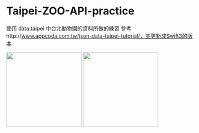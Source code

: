 # Taipei-ZOO-API-practice

使用 data.taipei 中台北動物園的資料所做的練習
參考http://www.appcoda.com.tw/json-data-taipei-tutorial/，並更新成Swift3的版本

<img src="http://imgur.com/cBThWJ0" width="200">


<img src="http://imgur.com/8pAHJR8" width="200">
